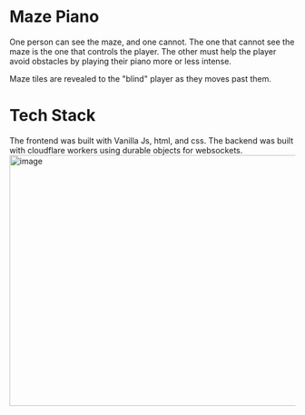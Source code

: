 # Maze Piano
One person can see the maze, and one cannot. The one that cannot see the maze is the one that controls the player. The other must help the player avoid obstacles by playing their piano more or less intense.

Maze tiles are revealed to the "blind" player as they moves past them.
# Tech Stack
The frontend was built with Vanilla Js, html, and css. The backend was built with cloudflare workers using durable objects for websockets.
<img width="693" height="442" alt="image" src="https://github.com/user-attachments/assets/433b300c-8c8d-4d0f-b7ef-dd9051216182" />
